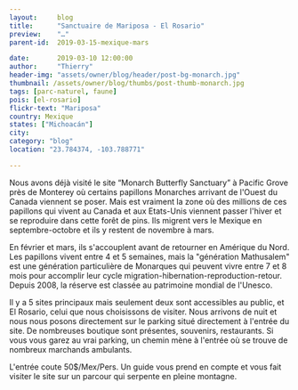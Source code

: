 ```yaml
---
layout:     blog
title:      "Sanctuaire de Mariposa - El Rosario"
preview:    "…"
parent-id:  2019-03-15-mexique-mars

date:       2019-03-10 12:00:00
author:     "Thierry"
header-img: "assets/owner/blog/header/post-bg-monarch.jpg"
thumbnail: /assets/owner/blog/thumbs/post-thumb-monarch.jpg
tags: [parc-naturel, faune]
pois: [el-rosario]
flickr-text: "Mariposa"
country: Mexique
states: ["Michoacán"]
city: 
category: "blog"
location: "23.784374, -103.788771"

---
```


Nous avons déjà visité le site “Monarch Butterfly Sanctuary” à Pacific Grove près de Monterey où certains papillons Monarches arrivant de l'Ouest du Canada viennent se poser. Mais       est vraiment la zone où des millions de ces papillons qui vivent au Canada et aux Etats-Unis viennent passer l'hiver et se reproduire dans cette forêt de pins. Ils migrent vers le Mexique en septembre-octobre et ils y restent de novembre à mars.

En février et mars, ils s'accouplent avant de retourner en Amérique du Nord. Les papillons vivent entre 4 et 5 semaines, mais la "génération Mathusalem" est une génération particulière de Monarques qui peuvent vivre entre 7 et 8 mois pour accomplir leur cycle migration-hibernation-reproduction-retour. Depuis 2008, la réserve est classée au patrimoine mondial de l'Unesco.

Il y a 5 sites principaux mais seulement deux sont accessibles au public, et El Rosario, celui que nous choisissons de visiter. Nous arrivons de nuit et nous nous posons directement sur le parking situé directement à l'entrée du site. De nombreuses boutique sont présentes, souvenirs, restaurants. Si vous vous garez au vrai parking, un chemin mène à l'entrée où se trouve de nombreux marchands ambulants.

L'entrée coute 50$/Mex/Pers. Un guide vous prend en compte et vous fait visiter le site sur un parcour qui serpente en pleine montagne.
